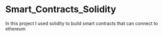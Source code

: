 # Smart_Contracts_Solidity
In this project I used solidity to build smart contracts that can connect to ethereum
